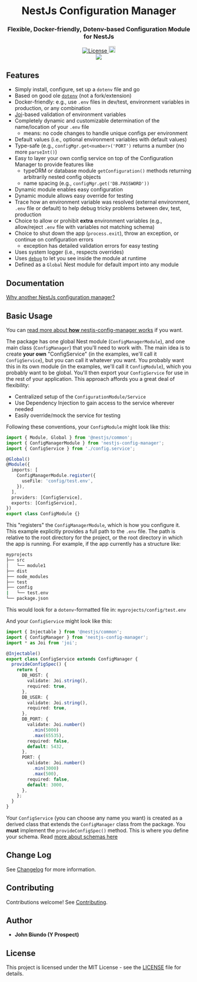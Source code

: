 <h1 align="center">NestJs Configuration Manager</h1>

<h3 align="center">Flexible, Docker-friendly, Dotenv-based Configuration Module for NestJs</h3>

<div align="center">
  <a href="https://github.com/johnbiundo/nestjs-config-manager/blob/master/LICENSE">
    <img src="https://img.shields.io/badge/license-MIT-brightgreen.svg" alt="License" />
  </a>
  <a href="https://badge.fury.io/js/nestjs-config-manager">
    <img src="https://badge.fury.io/js/nestjs-config-manager.svg" alt="npm version" height="18">
  </a>
</div>

<div align="center">
  <img src="https://user-images.githubusercontent.com/6937031/60838684-23cc7b00-a180-11e9-8343-2b81fe151c48.png">
</div>

## Features
* Simply install, configure, set up a `dotenv` file and go
* Based on good ole [`dotenv`]() (not a fork/extension)
* Docker-friendly: e.g., use `.env` files in dev/test, environment variables in production, or any combination
* [Joi]()-based validation of environment variables
* Completely dynamic and customizable determination of the name/location of your `.env` file
  * means: no code changes to handle unique configs per environment
* Default values (i.e., optional environment variables with default values)
* Type-safe (e.g., `configMgr.get<number>('PORT')` returns a number (no more `parseInt()`)
* Easy to layer your own config service on top of the Configuration Manager to provide features like
  * typeORM or database module `getConfiguration()` methods returning arbitrarily nested config objects
  * name spacing (e.g., `configMgr.get('DB.PASSWORD'))`
* Dynamic module enables easy configuration
* Dynamic module allows easy override for testing
* Trace how an environment variable was resolved (external environment, `.env` file or default) to help debug tricky problems between dev, test, production
* Choice to allow or prohibit **extra** environment variables (e.g., allow/reject `.env` file with variables not matching schema)
* Choice to shut down the app (`process.exit`), throw an exception, or continue on configuration errors
  * exception has detailed validation errors for easy testing
* Uses system logger (i.e., respects overrides)
* Uses [`debug`]() to let you see inside the module at runtime
* Defined as a `Global` Nest module for default import into any module

## Documentation
[Why another NestJs configuration manager?](https://github.com/johnbiundo/nestjs-config-manager/wiki)

## Basic Usage
You can [read more about **how** nestjs-config-manager works](https://github.com/johnbiundo/nestjs-config-manager/wiki) if you want.

The package has one global Nest module (`ConfigManagerModule`), and one main class (`ConfigManager`) that you'll need to work with.  The main idea is to create **your own** "ConfigService" (in the examples, we'll call it `ConfigService`), but you can call it whatever you want. You probably want this in its own module (in the examples,
we'll call it `ConfigModule`), which you probably want to be global.  You'll then export your `ConfigService` for use
in the rest of your application.  This approach affords you a great deal of flexibility:
* Centralized setup of the `ConfigurationModule/Service`
* Use Dependency Injection to gain access to the service wherever needed
* Easily override/mock the service for testing

Following these conventions, your `ConfigModule` might look like this:
```typescript
import { Module, Global } from '@nestjs/common';
import { ConfigManagerModule } from 'nestjs-config-manager';
import { ConfigService } from './config.service';

@Global()
@Module({
  imports: [
    ConfigManagerModule.register({
      useFile: 'config/test.env',
    }),
  ],
  providers: [ConfigService],
  exports: [ConfigService],
})
export class ConfigModule {}
```

This "registers" the `ConfigManagerModule`, which is how you configure it.  This
example explicitly provides a full path to the `.env` file.  The path is relative
to the root directory for the project, or the root directory in which the app is
running.  For example, if the app currently has a structure like:
```bash
myprojects
├── src
│   └── module1
├── dist
├── node_modules
├── test
├── config
|   └── test.env
└── package.json
```

This would look for a `dotenv`-formatted file in:
`myprojects/config/test.env`


And your `ConfigService` might look like this:
```typescript
import { Injectable } from '@nestjs/common';
import { ConfigManager } from 'nestjs-config-manager';
import * as Joi from 'joi';

@Injectable()
export class ConfigService extends ConfigManager {
  provideConfigSpec() {
    return {
      DB_HOST: {
        validate: Joi.string(),
        required: true,
      },
      DB_USER: {
        validate: Joi.string(),
        required: true,
      },
      DB_PORT: {
        validate: Joi.number()
          .min(5000)
          .max(65535),
        required: false,
        default: 5432,
      },
      PORT: {
        validate: Joi.number()
          .min(3000)
          .max(500),
        required: false,
        default: 3000,
      },
    };
  }
}
```

Your `ConfigService` (you can choose any name you want) is created as a derived
class that extends the `ConfigManager` class from the package.  You **must**
implement the `provideConfigSpec()` method. This is where you define your schema.
Read [more about schemas here](https://github.com/johnbiundo/nestjs-config-manager/wiki)

## Change Log

See [Changelog](CHANGELOG.md) for more information.

## Contributing

Contributions welcome! See [Contributing](CONTRIBUTING.md).

## Author

* **John Biundo (Y Prospect)**

## License

This project is licensed under the MIT License - see the [LICENSE](LICENSE) file for details.
